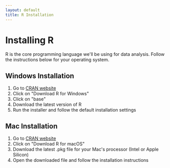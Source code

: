```yaml
---
layout: default
title: R Installation
---
```


# Installing R

R is the core programming language we'll be using for data analysis. Follow the instructions below for your operating system.

## Windows Installation

1. Go to [CRAN website](https://cran.r-project.org/)
2. Click on "Download R for Windows"
3. Click on "base"
4. Download the latest version of R
5. Run the installer and follow the default installation settings

## Mac Installation

1. Go to [CRAN website](https://cran.r-project.org/)
2. Click on "Download R for macOS"
3. Download the latest .pkg file for your Mac's processor (Intel or Apple Silicon)
4. Open the downloaded file and follow the installation instructions
